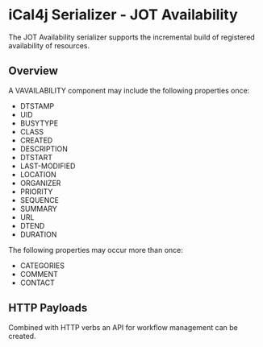 # iCal4j Serializer - JOT Availability


The JOT Availability serializer supports the incremental build of registered availability of resources.

## Overview

A VAVAILABILITY component may include the following properties once:

* DTSTAMP
* UID
* BUSYTYPE
* CLASS
* CREATED
* DESCRIPTION
* DTSTART
* LAST-MODIFIED
* LOCATION
* ORGANIZER
* PRIORITY
* SEQUENCE
* SUMMARY
* URL
* DTEND
* DURATION

The following properties may occur more than once:

* CATEGORIES
* COMMENT
* CONTACT

## HTTP Payloads

Combined with HTTP verbs an API for workflow management can be created.

